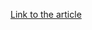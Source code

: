 [Link to the article](https://cybersecuritynews.com/black-basta-ransomware-attack-edge-network-devices/)
